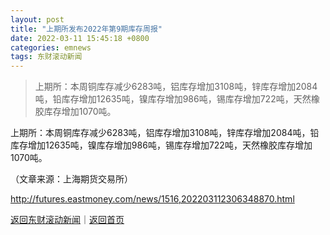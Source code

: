 ```yaml
---
layout: post
title: "上期所发布2022年第9期库存周报"
date: 2022-03-11 15:45:18 +0800
categories: emnews
tags: 东财滚动新闻
---
```

> 上期所：本周铜库存减少6283吨，铝库存增加3108吨，锌库存增加2084吨，铅库存增加12635吨，镍库存增加986吨，锡库存增加722吨，天然橡胶库存增加1070吨。

<p>上期所：本周铜库存减少6283吨，铝库存增加3108吨，锌库存增加2084吨，铅库存增加12635吨，镍库存增加986吨，锡库存增加722吨，天然橡胶库存增加1070吨。</p><p class="em_media">（文章来源：上海期货交易所）</p>

<http://futures.eastmoney.com/news/1516,202203112306348870.html>

[返回东财滚动新闻](//finews.withounder.com/emnews/)｜[返回首页](//finews.withounder.com/)
